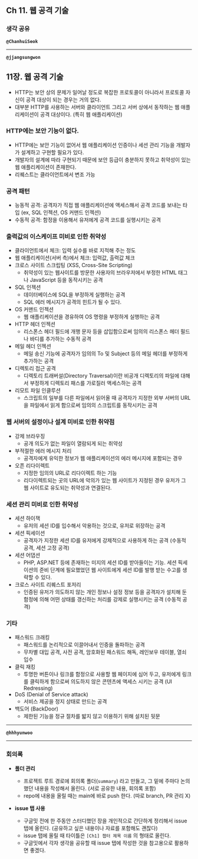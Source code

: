 ## **Ch 11. 웹 공격 기술**

### **생각 공유**

**`@ChanhuiSeok`**

---

**`@jjangsungwon`** 
## 11장. 웹 공격 기술
- HTTP는 보안 상의 문제가 일어날 정도로 복잡한 프로토콜이 아니라서 프로토콜 자신이 공격 대상이 되는 경우는 거의 없다.
- 대부분 HTTP를 사용하는 서버와 클라이언트 그리고 서버 상에서 동작하는 웹 애플리케이션이 공격 대상이다. (특히 웹 애플리케이션)

### HTTP에는 보안 기능이 없다.
- HTTP에는 보안 기능이 없어서 웹 애플리케이션 인증이나 세션 관리 기능을 개발자가 설계하고 구현할 필요가 있다.
- 개발자의 설계에 따라 구현되기 때문에 보안 등급이 충분하지 못하고 취약성이 있는 웹 애플리케이션이 존재한다.
- 리퀘스트는 클라이언트에서 변조 가능

### 공격 패턴
- 능동적 공격: 공격자가 직접 웹 애플리케이션에 액세스해서 공격 코드를 보내는 타입 (ex, SQL 인젝션, OS 커맨드 인젝션)
- 수동적 공격: 함정을 이용해서 유저에게 공격 코드를 실행시키는 공격

### 출력값의 이스케이프 미비로 인한 취약성
- 클라이언트에서 체크: 입력 실수를 바로 지적해 주는 정도
- 웹 애플리케이션(서버 측)에서 체크: 입력값, 출력값 체크
- 크로스 사이트 스크립팅 (XSS, Cross-Site Scripting)
  - 취약성이 있는 웹사이트를 방문한 사용자의 브라우저에서 부정한 HTML 태그나 JavaScript 등을 동작시키는 공격
- SQL 인젝션
  - 데이터베이스에 SQL을 부정하게 실행하는 공격
  - SQL 에러 메시지가 공격의 힌트가 될 수 있다.
- OS 커맨드 인젝션
  - 웹 애플리케이션을 경유하여 OS 명령을 부정하게 실행하는 공격
- HTTP 헤더 인젝션
  - 리스폰스 헤더 필드에 개행 문자 등을 삽입함으로써 임의의 리스폰스 헤더 필드나 바디를 추가하는 수동적 공격
- 메일 헤더 인젝션
  - 메일 송신 기능에 공격자가 임의의 To 및 Subject 등의 메일 헤더를 부정하게 추가하는 공격
- 디렉토리 접근 공격
  - 디렉토리 트래버설(Directory Traversal)이란 비공개 디렉토리의 파일에 대해서 부정하게 디렉토리 패스를 가로질러 액세스하는 공격
- 리모트 파일 인클루션 
  - 스크립트의 일부를 다른 파일에서 읽어올 때 공격자가 지정한 외부 서버의 URL을 파일에서 읽게 함으로써 임의의 스크립트를 동작시키는 공격

### 웹 서버의 설정이나 설계 미비로 인한 취약점
- 강제 브라우징
  - 공개 의도가 없는 파일이 열람되게 되는 취약성
- 부적절한 에러 메시지 처리
  - 공격자에게 유익한 정보가 웹 애플리케이션의 에러 메시지에 포함되는 경우
- 오픈 리다이렉트
  - 지정한 임의의 URL로 리다이렉트 하는 기능
  - 리다이렉트되는 곳의 URL에 악의가 있는 웹 사이트가 지정된 경우 유저가 그 웹 사이트로 유도되는 취약성과 연결된다.

### 세션 관리 미비로 인한 취약성
- 세션 하이잭
  - 유저의 세션 ID를 입수해서 악용하는 것으로, 유저로 위장하는 공격
- 세션 픽세이션
  - 공격자가 지정한 세션 ID를 유저에게 강제적으로 사용하게 하는 공격 (수동적 공격, 세션 고정 공격)
- 세션 어댑션
  - PHP, ASP.NET 등에 존재하는 미지의 세션 ID를 받아들이는 기능. 세션 픽세이션의 준비 단계에 필요했었던 웹 사이트에게 세션 ID를 발행 받는 수고를 생략할 수 있다.
- 크로스 사이트 리퀘스트 포저리
  - 인증된 유저가 의도하지 않는 개인 정보나 설정 정보 등을 공격자가 설치해 둔 함정에 의해 어떤 상태를 갱신하는 처리를 강제로 실행시키는 공격 (수동적 공격)

### 기타
- 패스워드 크래킹
  - 패스워드를 논리적으로 이끌어내서 인증을 돌파하는 공격
  - 무차별 대입 공격, 사전 공격, 암호화된 패스워드 해독, 레인보우 테이블, 열쇠 입수
- 클릭 재킹
  - 투명한 버튼이나 링크를 함정으로 사용할 웹 페이지에 심어 두고, 유저에게 링크를 클릭하게 함으로써 의도하지 않은 콘텐츠에 액세스 시키는 공격 (UI Redressing)
- DoS (Denial of Service attack)
  - 서비스 제공을 정지 상태로 만드는 공격
- 백도어 (BackDoor)
  - 제한된 기능을 정규 절차를 밟지 않고 이용하기 위해 설치된 뒷문               
---

**`@hhhyunwoo`** 

---

### **회의록**

- **폴더 관리**
  - 프로젝트 루트 경로에 회의록 폴더(`summary`) 라고 만들고, 그 밑에 주마다 논의했던 내용을 작성해서 올린다. (서로 공유한 내용, 회의록 포함)
  - repo에 내용을 올릴 때는 main에 바로 push 한다. (따로 branch, PR 관리 X)

- **issue 탭 사용**
  - 구글밋 전에 한 주동안 스터디했던 장을 개인적으로 간단하게 정리해서 issue 탭에 올린다. (공유하고 싶은 내용이나 자료를 포함해도 괜찮다)
  - issue 탭에 올릴 때 타이틀은 `[Ch1] 챕터 제목 이름` 의 형태로 올린다.
  - 구글밋에서 각자 생각을 공유할 때 issue 탭에 작성한 것을 참고용으로 활용하면 좋겠다.

